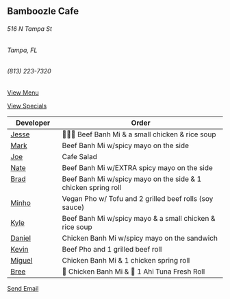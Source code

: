 ## Bamboozle Cafe
###### 516 N Tampa St
###### Tampa, FL
###### (813) 223-7320

[View Menu](http://bamboozlecafe.com/bamboozle-cafe-lunch-menu/)

[View Specials](http://bamboozlecafe.com/bamboozle-cafe-lunch-specials/)

Developer     | Order
--------------|---------------------
[Jesse](https://github.com/jessecurry)              | 🥩🥖🍲 Beef Banh Mi & a small chicken & rice soup
[Mark](http://github.com/mark-smithtb)              | Beef Banh Mi w/spicy mayo on the side
[Joe](https://github.com/Montchat)                  | Cafe Salad
[Nate](https://github.com/thunemn)                  | Beef Banh Mi w/EXTRA spicy mayo on the side
[Brad](https://github.com/bself)                    | Beef Banh Mi w/spicy mayo on the side &  1 chicken spring roll
[Minho](https://github.com/minhochoi)               | Vegan Pho w/ Tofu and 2 grilled beef rolls (soy sauce)
[Kyle](https://github.com/kjswartz)                 | Beef Banh Mi w/spicy mayo & a small chicken & rice soup
[Daniel](https://github.come/dtartaglia)            | Chicken Banh Mi w/spicy mayo on the sandwich
[Kevin]()                                           | Beef Pho and 1 grilled beef roll
[Miguel](https://github.com/MiguelBrito1086)        | Chicken Banh Mi & 1 chicken spring roll
[Bree](https://github.com/BreeJax)                  | 🐔 Chicken Banh Mi & 🐠 1 Ahi Tuna Fresh Roll                


<a href="mailto:info@bamboozlecafe.com?cc=bamboozlecafe@gmail.com&subject=11:30am%20Haneke%20Design%20Developer Lunch&body=https%3A%2F%2Fgithub.com%2Fhanekedesign%2Fdeveloper-lunch%2Fblob%2Fmaster%2Fbamboozle.md">Send Email</a>
